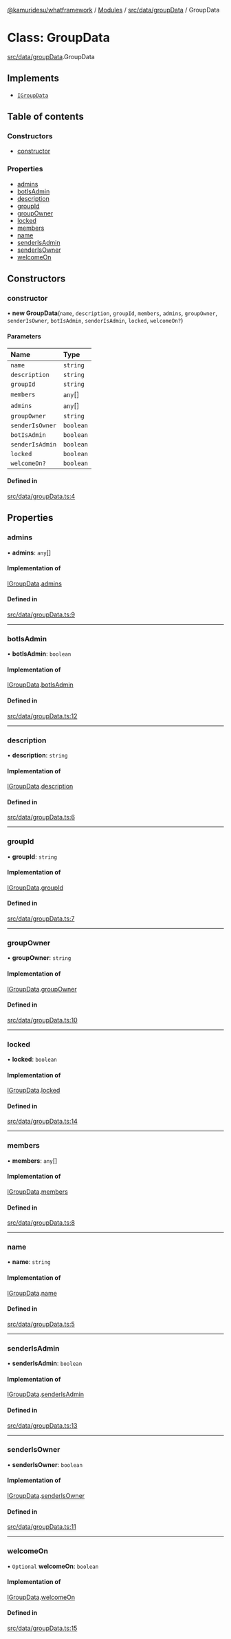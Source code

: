 [@kamuridesu/whatframework](../README.md) / [Modules](../modules.md) / [src/data/groupData](../modules/src_data_groupData.md) / GroupData

# Class: GroupData

[src/data/groupData](../modules/src_data_groupData.md).GroupData

## Implements

- [`IGroupData`](../interfaces/src__types_groupData.IGroupData.md)

## Table of contents

### Constructors

- [constructor](src_data_groupData.GroupData.md#constructor)

### Properties

- [admins](src_data_groupData.GroupData.md#admins)
- [botIsAdmin](src_data_groupData.GroupData.md#botisadmin)
- [description](src_data_groupData.GroupData.md#description)
- [groupId](src_data_groupData.GroupData.md#groupid)
- [groupOwner](src_data_groupData.GroupData.md#groupowner)
- [locked](src_data_groupData.GroupData.md#locked)
- [members](src_data_groupData.GroupData.md#members)
- [name](src_data_groupData.GroupData.md#name)
- [senderIsAdmin](src_data_groupData.GroupData.md#senderisadmin)
- [senderIsOwner](src_data_groupData.GroupData.md#senderisowner)
- [welcomeOn](src_data_groupData.GroupData.md#welcomeon)

## Constructors

### constructor

• **new GroupData**(`name`, `description`, `groupId`, `members`, `admins`, `groupOwner`, `senderIsOwner`, `botIsAdmin`, `senderIsAdmin`, `locked`, `welcomeOn?`)

#### Parameters

| Name | Type |
| :------ | :------ |
| `name` | `string` |
| `description` | `string` |
| `groupId` | `string` |
| `members` | `any`[] |
| `admins` | `any`[] |
| `groupOwner` | `string` |
| `senderIsOwner` | `boolean` |
| `botIsAdmin` | `boolean` |
| `senderIsAdmin` | `boolean` |
| `locked` | `boolean` |
| `welcomeOn?` | `boolean` |

#### Defined in

[src/data/groupData.ts:4](https://github.com/kamuridesu/WhatFramework/blob/9b80f30/src/data/groupData.ts#L4)

## Properties

### admins

• **admins**: `any`[]

#### Implementation of

[IGroupData](../interfaces/src__types_groupData.IGroupData.md).[admins](../interfaces/src__types_groupData.IGroupData.md#admins)

#### Defined in

[src/data/groupData.ts:9](https://github.com/kamuridesu/WhatFramework/blob/9b80f30/src/data/groupData.ts#L9)

___

### botIsAdmin

• **botIsAdmin**: `boolean`

#### Implementation of

[IGroupData](../interfaces/src__types_groupData.IGroupData.md).[botIsAdmin](../interfaces/src__types_groupData.IGroupData.md#botisadmin)

#### Defined in

[src/data/groupData.ts:12](https://github.com/kamuridesu/WhatFramework/blob/9b80f30/src/data/groupData.ts#L12)

___

### description

• **description**: `string`

#### Implementation of

[IGroupData](../interfaces/src__types_groupData.IGroupData.md).[description](../interfaces/src__types_groupData.IGroupData.md#description)

#### Defined in

[src/data/groupData.ts:6](https://github.com/kamuridesu/WhatFramework/blob/9b80f30/src/data/groupData.ts#L6)

___

### groupId

• **groupId**: `string`

#### Implementation of

[IGroupData](../interfaces/src__types_groupData.IGroupData.md).[groupId](../interfaces/src__types_groupData.IGroupData.md#groupid)

#### Defined in

[src/data/groupData.ts:7](https://github.com/kamuridesu/WhatFramework/blob/9b80f30/src/data/groupData.ts#L7)

___

### groupOwner

• **groupOwner**: `string`

#### Implementation of

[IGroupData](../interfaces/src__types_groupData.IGroupData.md).[groupOwner](../interfaces/src__types_groupData.IGroupData.md#groupowner)

#### Defined in

[src/data/groupData.ts:10](https://github.com/kamuridesu/WhatFramework/blob/9b80f30/src/data/groupData.ts#L10)

___

### locked

• **locked**: `boolean`

#### Implementation of

[IGroupData](../interfaces/src__types_groupData.IGroupData.md).[locked](../interfaces/src__types_groupData.IGroupData.md#locked)

#### Defined in

[src/data/groupData.ts:14](https://github.com/kamuridesu/WhatFramework/blob/9b80f30/src/data/groupData.ts#L14)

___

### members

• **members**: `any`[]

#### Implementation of

[IGroupData](../interfaces/src__types_groupData.IGroupData.md).[members](../interfaces/src__types_groupData.IGroupData.md#members)

#### Defined in

[src/data/groupData.ts:8](https://github.com/kamuridesu/WhatFramework/blob/9b80f30/src/data/groupData.ts#L8)

___

### name

• **name**: `string`

#### Implementation of

[IGroupData](../interfaces/src__types_groupData.IGroupData.md).[name](../interfaces/src__types_groupData.IGroupData.md#name)

#### Defined in

[src/data/groupData.ts:5](https://github.com/kamuridesu/WhatFramework/blob/9b80f30/src/data/groupData.ts#L5)

___

### senderIsAdmin

• **senderIsAdmin**: `boolean`

#### Implementation of

[IGroupData](../interfaces/src__types_groupData.IGroupData.md).[senderIsAdmin](../interfaces/src__types_groupData.IGroupData.md#senderisadmin)

#### Defined in

[src/data/groupData.ts:13](https://github.com/kamuridesu/WhatFramework/blob/9b80f30/src/data/groupData.ts#L13)

___

### senderIsOwner

• **senderIsOwner**: `boolean`

#### Implementation of

[IGroupData](../interfaces/src__types_groupData.IGroupData.md).[senderIsOwner](../interfaces/src__types_groupData.IGroupData.md#senderisowner)

#### Defined in

[src/data/groupData.ts:11](https://github.com/kamuridesu/WhatFramework/blob/9b80f30/src/data/groupData.ts#L11)

___

### welcomeOn

• `Optional` **welcomeOn**: `boolean`

#### Implementation of

[IGroupData](../interfaces/src__types_groupData.IGroupData.md).[welcomeOn](../interfaces/src__types_groupData.IGroupData.md#welcomeon)

#### Defined in

[src/data/groupData.ts:15](https://github.com/kamuridesu/WhatFramework/blob/9b80f30/src/data/groupData.ts#L15)
